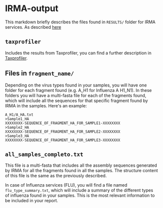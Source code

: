 # IRMA-output

This markdown briefly describes the files found in `RESULTS/` folder for IRMA services. As described [here]()

## **`taxprofiler`**

Includes the results from Taxprofiler, you can find a further description in [Taxprofiler](https://github.com/BU-ISCIII/buisciii-tools/blob/main/bu_isciii/assets/reports/md/taxprofiler.md).

## Files in `fragment_name/`

Depending on the virus types found in your samples, you will have one folder for each fragment found (e.g. A_H1 for Influenza A H1_N1). In these folders you will have a multi-fasta file for each of the fragments found, which will include all the sequences for that specific fragment found by IRMA in the samples. Here's an example:
```
A_H1/A_HA.txt
>Sample1_HA
XXXXXXXX-SEQUENCE_OF_FRAGMENT_HA_FOR_SAMPLE1-XXXXXXXX
>Sample2_HA
XXXXXXXX-SEQUENCE_OF_FRAGMENT_HA_FOR_SAMPLE2-XXXXXXXX
>Sample3_HA
XXXXXXXX-SEQUENCE_OF_FRAGMENT_HA_FOR_SAMPLE3-XXXXXXXX
```

## **`all_samples_completo.txt`** 

This file is a multi-fasta that includes all the assembly sequences generated by IRMA for all the fragments found in all the samples. The structure content of this file is the same as the previously described.

In case of Influenza services (FLU), you will find a file named `flu_type_summary.txt`, which will include a summary of the different types of influenza found in your samples. This is the most relevant information to be included in your report.

